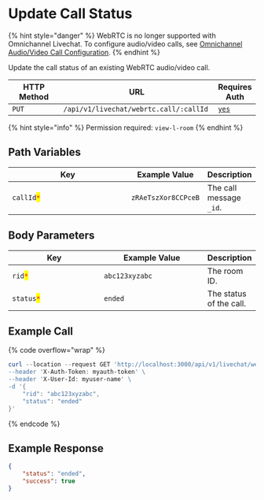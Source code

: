 # Update Call Status

{% hint style="danger" %}
WebRTC is no longer supported with Omnichannel Livechat. To configure audio/video calls, see [Omnichannel Audio/Video Call Configuration](https://docs.rocket.chat/use-rocket.chat/rocket.chat-conference-call/omnichannel-video-audio-call-configuration).
{% endhint %}

Update the call status of an existing WebRTC audio/video call.

<table><thead><tr><th width="163">HTTP Method</th><th width="310">URL</th><th>Requires Auth</th></tr></thead><tbody><tr><td><code>PUT</code></td><td><code>/api/v1/livechat/webrtc.call/:callId</code></td><td><a href="../../../authentication-endpoints/"><code>yes</code></a></td></tr></tbody></table>

{% hint style="info" %}
Permission required: `view-l-room`
{% endhint %}

## Path Variables

<table><thead><tr><th width="228.33333333333331">Key</th><th>Example Value</th><th>Description</th></tr></thead><tbody><tr><td><code>callId</code><mark style="color:red;"><code>*</code></mark></td><td><code>zRAeTszXor8CCPceB</code></td><td>The call message <code>_id</code>.</td></tr></tbody></table>

## Body Parameters

<table><thead><tr><th width="228.33333333333331">Key</th><th width="243">Example Value</th><th>Description</th></tr></thead><tbody><tr><td><code>rid</code><mark style="color:red;"><code>*</code></mark></td><td><code>abc123xyzabc</code></td><td>The room ID.</td></tr><tr><td><code>status</code><mark style="color:red;"><code>*</code></mark></td><td><code>ended</code></td><td>The status of the call.</td></tr></tbody></table>

## Example Call

{% code overflow="wrap" %}
```powershell
curl --location --request GET 'http://localhost:3000/api/v1/livechat/webrtc.call/zRAeTszXor8CCPceB\
--header 'X-Auth-Token: myauth-token' \
--header 'X-User-Id: myuser-name' \
-d '{ 
    "rid": "abc123xyzabc", 
    "status": "ended" 
}'
```
{% endcode %}

## Example Response

```json
{
    "status": "ended",
    "success": true
}
```
